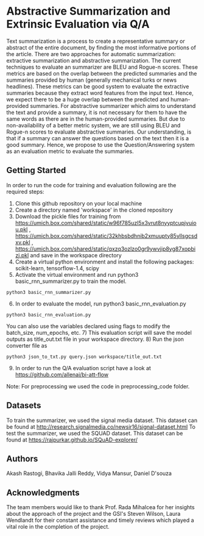 # Abstractive Summarization and Extrinsic Evaluation via Q/A
Text summarization is a process to create a representative summary or abstract of the entire document, by finding the most informative portions of the article. There are two approaches for automatic summarization: extractive summarization and abstractive summarization. The current techniques to evaluate an summarizer are BLEU and Rogue-n scores. These metrics are based on the overlap between the predicted summaries and the summaries provided by human (generally mechanical turks or news headlines). These metrics can be good system to evaluate the extractive summaries because they extract word features from the input text. Hence, we expect there to be a huge overlap between the predicted and human-provided summaries. For abstractive summarizer which aims to understand the text and provide a summary, it is not necessary for them to have the same words as there are in the human-provided summaries. But due to non-availability of a better metric system, we are still using BLEU and Rogue-n scores to evaluate abstractive summaries. Our understanding, is that if a summary can answer the questions based on the text then it is a good summary. Hence, we propose to use the Question/Answering system as an evaluation metric to evaluate the summaries. 

## Getting Started

In order to run the code for training and evaluation following are the required steps:
1) Clone this github repository on your local machine
2) Create a directory named 'workspace' in the cloned repository
3) Download the pickle files for training from https://umich.box.com/shared/static/w96f785uzl5x3vrut8nyyptcupjvuiou.pkl , https://umich.box.com/shared/static/32khbsbdhnib2xmuupty85yllsgcsdxv.pkl , https://umich.box.com/shared/static/qxzq3ozlzo0gr9ywvjip8yg87xopbizj.pkl and save in the workspace directory
4) Create a virtual python environment and install the following packages: scikit-learn, tensorflow-1.4, scipy
5) Activate the virtual environment and run python3 basic_rnn_summarizer.py to train the model.
```
python3 basic_rnn_summarizer.py
```
6) In order to evaluate the model, run python3 basic_rnn_evaluation.py
```
python3 basic_rnn_evaluation.py
```
You can also use the variables declared using flags to modify the batch_size, num_epochs, etc. 
7) This evaluation script will save the model outputs as title_out.txt file in your workspace directory. 
8) Run the json converter file as
```
python3 json_to_txt.py query.json workspace/title_out.txt
```
9) In order to run the Q/A evaluation script have a look at https://github.com/allenai/bi-att-flow

Note: For preprocessing we used the code in preprocessing_code folder. 

## Datasets
To train the summarizer, we used the signal media dataset. This dataset can be found at http://research.signalmedia.co/newsir16/signal-dataset.html
To test the summarizer, we used the SQUAD dataset. This dataset can be found at https://rajpurkar.github.io/SQuAD-explorer/

## Authors
Akash Rastogi, Bhavika Jalli Reddy, Vidya Mansur, Daniel D'souza

## Acknowledgments
The team members would like to thank Prof. Rada Mihalcea for her insights about the approach of the project and the GSI's Steven Wilson, Laura Wendlandt for their constant assistance and timely reviews which played a vital role in the completion of the project. 
